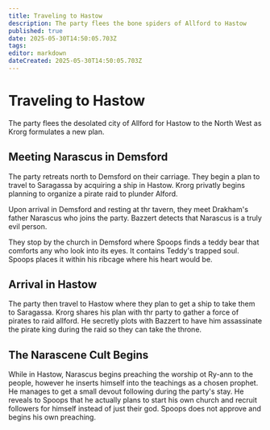 ```yaml
---
title: Traveling to Hastow
description: The party flees the bone spiders of Allford to Hastow
published: true
date: 2025-05-30T14:50:05.703Z
tags: 
editor: markdown
dateCreated: 2025-05-30T14:50:05.703Z
---
```


# Traveling to Hastow
The party flees the desolated city of Allford for Hastow to the North West as Krorg formulates a new plan.


## Meeting Narascus in Demsford
The party retreats north to Demsford on their carriage. They begin a plan to travel to Saragassa by acquiring a ship in Hastow. Krorg privatly begins planning to organize a pirate raid to plunder Alford.

Upon arrival in Demsford and resting at thr tavern, they meet Drakham's father Narascus who joins the party. Bazzert detects that Narascus is a truly evil person.

They stop by the church in Demsford where Spoops finds a teddy bear that comforts any who look into its eyes. It contains Teddy's trapped soul. Spoops places it within his ribcage where his heart would be.


## Arrival in Hastow
The party then travel to Hastow where they plan to get a ship to take them to Saragassa. Krorg shares his plan with thr party to gather a force of pirates to raid allford. He secretly plots with Bazzert to have him assassinate the pirate king during the raid so they can take the throne.



## The Narascene Cult Begins
While in Hastow, Narascus begins preaching the worship ot Ry-ann to the people, however he inserts himself into the teachings as a chosen prophet. He manages to get a small devout following during the party's stay. He reveals to Spoops that he actually plans to start his own church and recruit followers for himself instead of just their god. Spoops does not approve and begins his own preaching.